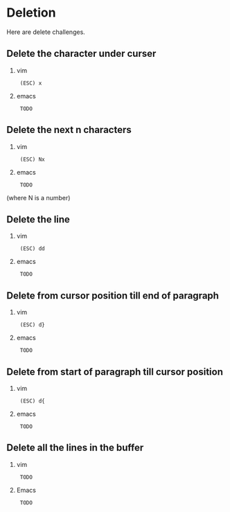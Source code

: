 Deletion
========

Here are delete challenges.

Delete the character under curser
---------------------------------

1. vim

        (ESC) x

1. emacs

        TODO

Delete the next n characters
----------------------------

1. vim

        (ESC) Nx

1. emacs

        TODO

(where N is a number)

Delete the line
---------------

1. vim

        (ESC) dd

1. emacs

        TODO

Delete from cursor position till end of paragraph
-------------------------------------------------

1. vim

        (ESC) d}

1. emacs

        TODO

Delete from start of paragraph till cursor position
---------------------------------------------------

1. vim

        (ESC) d{

1. emacs

        TODO

Delete all the lines in the buffer
----------------------------------

1. vim

        TODO

2. Emacs

        TODO
